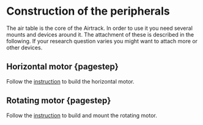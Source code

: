 # Construction of the peripherals

The air table is the core of the Airtrack. In order to use it you need several mounts and devices around it. The attachment of these is described in the following. If your research question varies you might want to attach more or other devices.

## Horizontal motor {pagestep}

Follow the [instruction](horizontal_motor.md) to build the horizontal motor.


## Rotating motor {pagestep}

Follow the [instruction](rotational_motor.md) to build and mount the rotating motor.




